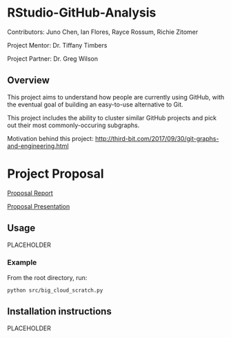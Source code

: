 # RStudio-GitHub-Analysis

Contributors: Juno Chen, Ian Flores, Rayce Rossum, Richie Zitomer

Project Mentor: Dr. Tiffany Timbers

Project Partner: Dr. Greg Wilson

## Overview
This project aims to understand how people are currently using GitHub, with the eventual goal of building an easy-to-use alternative to Git.

This project includes the ability to cluster similar GitHub projects and pick out their most commonly-occuring subgraphs.

Motivation behind this project: http://third-bit.com/2017/09/30/git-graphs-and-engineering.html

# Project Proposal

[Proposal Report](https://github.com/UBC-MDS/RStudio-GitHub-Analysis/blob/master/docs/proposal_report.pdf)

[Proposal Presentation](https://github.com/UBC-MDS/RStudio-GitHub-Analysis/blob/master/docs/proposal_presentation.html)

## Usage
PLACEHOLDER 

### Example
From the root directory, run: 

```{bash}
python src/big_cloud_scratch.py
```

## Installation instructions
PLACEHOLDER